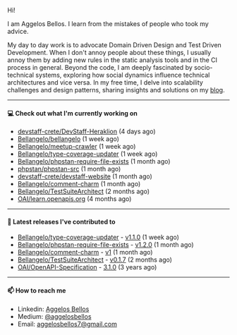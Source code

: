 Hi!

I am Aggelos Bellos. I learn from the mistakes of people who took my advice.

My day to day work is to advocate Domain Driven Design and Test Driven Development. When I don't annoy people about these things, I usually annoy them by adding new rules in the static analysis tools and in the CI process in general.
Beyond the code, I am deeply fascinated by socio-technical systems, exploring how social dynamics influence technical architectures and vice versa.
In my free time, I delve into scalability challenges and design patterns, sharing insights and solutions on my [blog](https://medium.com/@aggelosbellos).

---

#### 💻 Check out what I'm currently working on

- [devstaff-crete/DevStaff-Heraklion](https://github.com/devstaff-crete/DevStaff-Heraklion) (4 days ago)
- [Bellangelo/bellangelo](https://github.com/Bellangelo/bellangelo) (1 week ago)
- [Bellangelo/meetup-crawler](https://github.com/Bellangelo/meetup-crawler) (1 week ago)
- [Bellangelo/type-coverage-updater](https://github.com/Bellangelo/type-coverage-updater) (1 week ago)
- [Bellangelo/phpstan-require-file-exists](https://github.com/Bellangelo/phpstan-require-file-exists) (1 month ago)
- [phpstan/phpstan-src](https://github.com/phpstan/phpstan-src) (1 month ago)
- [devstaff-crete/devstaff-website](https://github.com/devstaff-crete/devstaff-website) (1 month ago)
- [Bellangelo/comment-charm](https://github.com/Bellangelo/comment-charm) (1 month ago)
- [Bellangelo/TestSuiteArchitect](https://github.com/Bellangelo/TestSuiteArchitect) (2 months ago)
- [OAI/learn.openapis.org](https://github.com/OAI/learn.openapis.org) (4 months ago)

---

#### 🔭 Latest releases I've contributed to

- [Bellangelo/type-coverage-updater](https://github.com/Bellangelo/type-coverage-updater) - [v1.1.0](https://github.com/Bellangelo/type-coverage-updater/releases/tag/v1.1.0) (1 week ago)
- [Bellangelo/phpstan-require-file-exists](https://github.com/Bellangelo/phpstan-require-file-exists) - [v1.2.0](https://github.com/Bellangelo/phpstan-require-file-exists/releases/tag/v1.2.0) (1 month ago)
- [Bellangelo/comment-charm](https://github.com/Bellangelo/comment-charm) - [v1](https://github.com/Bellangelo/comment-charm/releases/tag/v1) (1 month ago)
- [Bellangelo/TestSuiteArchitect](https://github.com/Bellangelo/TestSuiteArchitect) - [v0.1.7](https://github.com/Bellangelo/TestSuiteArchitect/releases/tag/v0.1.7) (2 months ago)
- [OAI/OpenAPI-Specification](https://github.com/OAI/OpenAPI-Specification) - [3.1.0](https://github.com/OAI/OpenAPI-Specification/releases/tag/3.1.0) (3 years ago)

---

#### 📫 How to reach me

- Linkedin: [Aggelos Bellos](https://www.linkedin.com/in/aggelos-bellos/)
- Medium: [@aggelosbellos](https://medium.com/@aggelosbellos)
- Email: [aggelosbellos7@gmail.com](mailto:aggelosbellos7@gmail.com)